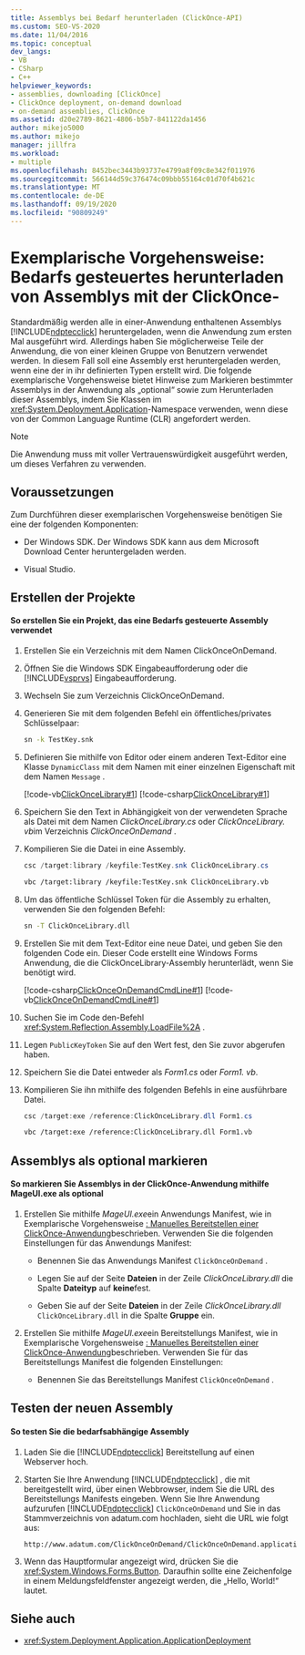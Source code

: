 ```yaml
---
title: Assemblys bei Bedarf herunterladen (ClickOnce-API)
ms.custom: SEO-VS-2020
ms.date: 11/04/2016
ms.topic: conceptual
dev_langs:
- VB
- CSharp
- C++
helpviewer_keywords:
- assemblies, downloading [ClickOnce]
- ClickOnce deployment, on-demand download
- on-demand assemblies, ClickOnce
ms.assetid: d20e2789-8621-4806-b5b7-841122da1456
author: mikejo5000
ms.author: mikejo
manager: jillfra
ms.workload:
- multiple
ms.openlocfilehash: 8452bec3443b93737e4799a8f09c8e342f011976
ms.sourcegitcommit: 566144d59c376474c09bbb55164c01d70f4b621c
ms.translationtype: MT
ms.contentlocale: de-DE
ms.lasthandoff: 09/19/2020
ms.locfileid: "90809249"
---
```

# <a name="walkthrough-download-assemblies-on-demand-with-the-clickonce-deployment-api"></a>Exemplarische Vorgehensweise: Bedarfs gesteuertes herunterladen von Assemblys mit der ClickOnce-
Standardmäßig werden alle in einer-Anwendung enthaltenen Assemblys [!INCLUDE[ndptecclick](../deployment/includes/ndptecclick_md.md)] heruntergeladen, wenn die Anwendung zum ersten Mal ausgeführt wird. Allerdings haben Sie möglicherweise Teile der Anwendung, die von einer kleinen Gruppe von Benutzern verwendet werden. In diesem Fall soll eine Assembly erst heruntergeladen werden, wenn eine der in ihr definierten Typen erstellt wird. Die folgende exemplarische Vorgehensweise bietet Hinweise zum Markieren bestimmter Assemblys in der Anwendung als „optional“ sowie zum Herunterladen dieser Assemblys, indem Sie Klassen im <xref:System.Deployment.Application>-Namespace verwenden, wenn diese von der Common Language Runtime (CLR) angefordert werden.

> [!NOTE]
> Die Anwendung muss mit voller Vertrauenswürdigkeit ausgeführt werden, um dieses Verfahren zu verwenden.

## <a name="prerequisites"></a>Voraussetzungen
 Zum Durchführen dieser exemplarischen Vorgehensweise benötigen Sie eine der folgenden Komponenten:

- Der Windows SDK. Der Windows SDK kann aus dem Microsoft Download Center heruntergeladen werden.

- Visual Studio.

## <a name="create-the-projects"></a>Erstellen der Projekte

#### <a name="to-create-a-project-that-uses-an-on-demand-assembly"></a>So erstellen Sie ein Projekt, das eine Bedarfs gesteuerte Assembly verwendet

1. Erstellen Sie ein Verzeichnis mit dem Namen ClickOnceOnDemand.

2. Öffnen Sie die Windows SDK Eingabeaufforderung oder die [!INCLUDE[vsprvs](../code-quality/includes/vsprvs_md.md)] Eingabeaufforderung.

3. Wechseln Sie zum Verzeichnis ClickOnceOnDemand.

4. Generieren Sie mit dem folgenden Befehl ein öffentliches/privates Schlüsselpaar:

   ```cmd
   sn -k TestKey.snk
   ```

5. Definieren Sie mithilfe von Editor oder einem anderen Text-Editor eine Klasse `DynamicClass` mit dem Namen mit einer einzelnen Eigenschaft mit dem Namen `Message` .

    [!code-vb[ClickOnceLibrary#1](../deployment/codesnippet/VisualBasic/walkthrough-downloading-assemblies-on-demand-with-the-clickonce-deployment-api_1.vb)]
    [!code-csharp[ClickOnceLibrary#1](../deployment/codesnippet/CSharp/walkthrough-downloading-assemblies-on-demand-with-the-clickonce-deployment-api_1.cs)]

6. Speichern Sie den Text in Abhängigkeit von der verwendeten Sprache als Datei mit dem Namen *ClickOnceLibrary.cs* oder *ClickOnceLibrary. vb*im Verzeichnis *ClickOnceOnDemand* .

7. Kompilieren Sie die Datei in eine Assembly.

   ```csharp
   csc /target:library /keyfile:TestKey.snk ClickOnceLibrary.cs
   ```

   ```vb
   vbc /target:library /keyfile:TestKey.snk ClickOnceLibrary.vb
   ```

8. Um das öffentliche Schlüssel Token für die Assembly zu erhalten, verwenden Sie den folgenden Befehl:

   ```cmd
   sn -T ClickOnceLibrary.dll
   ```

9. Erstellen Sie mit dem Text-Editor eine neue Datei, und geben Sie den folgenden Code ein. Dieser Code erstellt eine Windows Forms Anwendung, die die ClickOnceLibrary-Assembly herunterlädt, wenn Sie benötigt wird.

     [!code-csharp[ClickOnceOnDemandCmdLine#1](../deployment/codesnippet/CSharp/walkthrough-downloading-assemblies-on-demand-with-the-clickonce-deployment-api_2.cs)]
     [!code-vb[ClickOnceOnDemandCmdLine#1](../deployment/codesnippet/VisualBasic/walkthrough-downloading-assemblies-on-demand-with-the-clickonce-deployment-api_2.vb)]

10. Suchen Sie im Code den-Befehl <xref:System.Reflection.Assembly.LoadFile%2A> .

11. Legen `PublicKeyToken` Sie auf den Wert fest, den Sie zuvor abgerufen haben.

12. Speichern Sie die Datei entweder als *Form1.cs* oder *Form1. vb*.

13. Kompilieren Sie ihn mithilfe des folgenden Befehls in eine ausführbare Datei.

    ```csharp
    csc /target:exe /reference:ClickOnceLibrary.dll Form1.cs
    ```

    ```vb
    vbc /target:exe /reference:ClickOnceLibrary.dll Form1.vb
    ```

## <a name="mark-assemblies-as-optional"></a>Assemblys als optional markieren

#### <a name="to-mark-assemblies-as-optional-in-your-clickonce-application-by-using-mageuiexe"></a>So markieren Sie Assemblys in der ClickOnce-Anwendung mithilfe MageUI.exe als optional

1. Erstellen Sie mithilfe *MageUI.exe*ein Anwendungs Manifest, wie in Exemplarische Vorgehensweise [: Manuelles Bereitstellen einer ClickOnce-Anwendung](../deployment/walkthrough-manually-deploying-a-clickonce-application.md)beschrieben. Verwenden Sie die folgenden Einstellungen für das Anwendungs Manifest:

    - Benennen Sie das Anwendungs Manifest `ClickOnceOnDemand` .

    - Legen Sie auf der Seite **Dateien** in der Zeile *ClickOnceLibrary.dll* die Spalte **Dateityp** auf **keine**fest.

    - Geben Sie auf der Seite **Dateien** in der Zeile *ClickOnceLibrary.dll* `ClickOnceLibrary.dll` in die Spalte **Gruppe** ein.

2. Erstellen Sie mithilfe *MageUI.exe*ein Bereitstellungs Manifest, wie in Exemplarische Vorgehensweise [: Manuelles Bereitstellen einer ClickOnce-Anwendung](../deployment/walkthrough-manually-deploying-a-clickonce-application.md)beschrieben. Verwenden Sie für das Bereitstellungs Manifest die folgenden Einstellungen:

    - Benennen Sie das Bereitstellungs Manifest `ClickOnceOnDemand` .

## <a name="testing-the-new-assembly"></a>Testen der neuen Assembly

#### <a name="to-test-your-on-demand-assembly"></a>So testen Sie die bedarfsabhängige Assembly

1. Laden Sie die [!INCLUDE[ndptecclick](../deployment/includes/ndptecclick_md.md)] Bereitstellung auf einen Webserver hoch.

2. Starten Sie Ihre Anwendung [!INCLUDE[ndptecclick](../deployment/includes/ndptecclick_md.md)] , die mit bereitgestellt wird, über einen Webbrowser, indem Sie die URL des Bereitstellungs Manifests eingeben. Wenn Sie Ihre Anwendung aufzurufen [!INCLUDE[ndptecclick](../deployment/includes/ndptecclick_md.md)] `ClickOnceOnDemand` und Sie in das Stammverzeichnis von adatum.com hochladen, sieht die URL wie folgt aus:

   ```
   http://www.adatum.com/ClickOnceOnDemand/ClickOnceOnDemand.application
   ```

3. Wenn das Hauptformular angezeigt wird, drücken Sie die <xref:System.Windows.Forms.Button>. Daraufhin sollte eine Zeichenfolge in einem Meldungsfeldfenster angezeigt werden, die „Hello, World!“ lautet.

## <a name="see-also"></a>Siehe auch
- <xref:System.Deployment.Application.ApplicationDeployment>